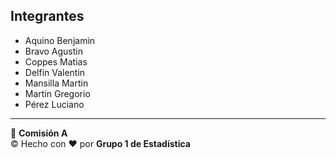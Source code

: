 ## Integrantes

- Aquino Benjamin  
- Bravo Agustin  
- Coppes Matias  
- Delfin Valentin  
- Mansilla Martin  
- Martin Gregorio  
- Pérez Luciano  

---

📘 **Comisión A**  
© Hecho con ❤️ por **Grupo 1 de Estadística**
